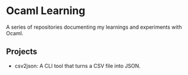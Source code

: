 # Ocaml Learning
A series of repositories documenting my learnings and experiments with Ocaml.

## Projects 
- csv2json: A CLI tool that turns a CSV file into JSON.
